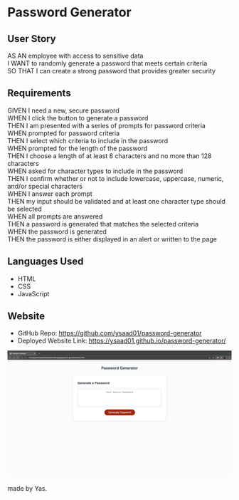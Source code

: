 # Password Generator

## User Story

AS AN employee with access to sensitive data  
I WANT to randomly generate a password that meets certain criteria  
SO THAT I can create a strong password that provides greater security

## Requirements 

GIVEN I need a new, secure password  
WHEN I click the button to generate a password  
THEN I am presented with a series of prompts for password criteria  
WHEN prompted for password criteria  
THEN I select which criteria to include in the password  
WHEN prompted for the length of the password  
THEN I choose a length of at least 8 characters and no more than 128 characters  
WHEN asked for character types to include in the password  
THEN I confirm whether or not to include lowercase, uppercase, numeric, and/or special characters  
WHEN I answer each prompt  
THEN my input should be validated and at least one character type should be selected  
WHEN all prompts are answered  
THEN a password is generated that matches the selected criteria  
WHEN the password is generated  
THEN the password is either displayed in an alert or written to the page

## Languages Used

- HTML 
- CSS
- JavaScript

## Website

- GitHub Repo: https://github.com/ysaad01/password-generator
- Deployed Website Link: https://ysaad01.github.io/password-generator/

![Screenshot of password generator](/assets/images/pw-generator-screenshot.png)

made by Yas.
